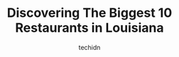 ---
layout: ampstory
image: https://i0.wp.com/paketmu.com/wp-content/uploads/2023/06/lts-seafood-steakhouse-0-in-louisiana-1686368807.jpeg?resize=640,853
author: techidn
featured: false
description: Explore the diverse Restaurant scene in Louisiana, home to an incredible selection of 10 establishments catering to every taste. Whether youre in search of iconic favorites or undiscovered 
title: Discovering The Biggest 10 Restaurants in Louisiana
cover:
   title: Discovering The Biggest 10 Restaurants in Louisiana
   subtitle: RICKPATE
   background: https://paketmu.com/wp-content/uploads/2023/06/lts-seafood-steakhouse-0-in-louisiana-1686368807.jpeg

pages: 
 - layout: thirds
   top: <h1>#1 Parrains Seafood Restaurant</h1>
   bottom: "<p>Someone from the area recommend this spot and Im glad I stopped in during my recent visit to Baton Rouge.  We came on Saturday evening and there were a lot of people, bu</p>"
   background: https://paketmu.com/wp-content/uploads/2023/06/lts-seafood-steakhouse-1-in-louisiana-1686368808.jpeg
   backgroundblur: true
 - layout: thirds
   top: <h1>#2 Bon Temps Grill</h1>
   bottom: "<p>My favorite part of my trip to Louisiana. Good service makes return customers and the staff at Bon Temps were AMAZING!! Server was on point, she was kind and knowledgeabl</p>"
   background: https://paketmu.com/wp-content/uploads/2023/06/lts-seafood-steakhouse-2-in-louisiana-1686368809.jpeg
   cta:
      link: https://paketmu.com/discovering-the-biggest-10-restaurants-in-louisiana/
      text: Discovering The Biggest 10 Restaurants in Louisiana
 - layout: thirds
   top: <h1>#3 The Francis Southern Table & Bar</h1>
   bottom: "<p>This is a very charming restaurant with delicious food.  The service was great.  If we lived closer wed be regulars here.  The menu has a wide selection of options and I</p>"
   background: https://paketmu.com/wp-content/uploads/2023/06/lts-seafood-steakhouse-3-in-louisiana-1686368810.jpeg
   cta:
      link: https://paketmu.com/discovering-the-biggest-10-restaurants-in-louisiana/
      text: Discovering The Biggest 10 Restaurants in Louisiana
 - layout: thirds
   top: <h1>#4 Poches Market and Restaurant</h1>
   bottom: "<p>3015 Main Hwy A, Breaux Bridge, LA 70517, United States</p>"
   background: https://images.unsplash.com/photo-1509114397022-ed747cca3f65?ixlib=rb-4.0.3&ixid=MnwxMjA3fDB8MHxwaG90by1wYWdlfHx8fGVufDB8fHx8&auto=format&fit=crop&w=640&h=853&q=80
   cta:
      link: https://paketmu.com/discovering-the-biggest-10-restaurants-in-louisiana/
      text: Discovering The Biggest 10 Restaurants in Louisiana
 - layout: thirds
   top: <h1>#5 SHUCKS!</h1>
   bottom: "<p>701 W Port St, Abbeville, LA 70510, United States</p>"
   background: https://images.unsplash.com/photo-1524169358666-79f22534bc6e?ixlib=rb-4.0.3&ixid=MnwxMjA3fDB8MHxwaG90by1wYWdlfHx8fGVufDB8fHx8&auto=format&fit=crop&w=640&h=853&q=80
   cta:
      link: https://paketmu.com/discovering-the-biggest-10-restaurants-in-louisiana/
      text: Discovering The Biggest 10 Restaurants in Louisiana
 - layout: thirds
   top: <h1>#6 Herby-Ks</h1>
   bottom: "<p>1833 Pierre Ave, Shreveport, LA 71103, United States</p>"
   background: https://images.unsplash.com/photo-1604871000636-074fa5117945?ixlib=rb-4.0.3&ixid=MnwxMjA3fDB8MHxwaG90by1wYWdlfHx8fGVufDB8fHx8&auto=format&fit=crop&w=640&h=853&q=80
   cta:
      link: https://paketmu.com/discovering-the-biggest-10-restaurants-in-louisiana/
      text: Discovering The Biggest 10 Restaurants in Louisiana
 - layout: thirds
   top: <h1>#7 In-Laws</h1>
   bottom: "<p>1121 Lowe-Grout Road, LA-383, Iowa, LA 70647, United States</p>"
   background: https://images.unsplash.com/photo-1527067829737-402993088e6b?ixlib=rb-4.0.3&ixid=MnwxMjA3fDB8MHxwaG90by1wYWdlfHx8fGVufDB8fHx8&auto=format&fit=crop&w=640&h=853&q=80
   cta:
      link: https://paketmu.com/discovering-the-biggest-10-restaurants-in-louisiana/
      text: Discovering The Biggest 10 Restaurants in Louisiana
 - layout: thirds
   middle: Continue reading...
   background: https://images.unsplash.com/photo-1597773150796-e5c14ebecbf5?ixlib=rb-4.0.3&ixid=MnwxMjA3fDB8MHxwaG90by1wYWdlfHx8fGVufDB8fHx8&auto=format&fit=crop&w=640&h=853&q=80
   cta:
      link: https://paketmu.com/discovering-the-biggest-10-restaurants-in-louisiana/
      text: Discovering The Biggest 10 Restaurants in Louisiana
      
---